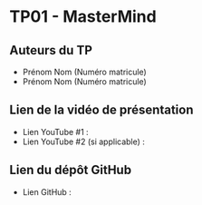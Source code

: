 # TP01 - MasterMind

## Auteurs du TP

- Prénom Nom (Numéro matricule)
- Prénom Nom (Numéro matricule)

## Lien de la vidéo de présentation

- Lien YouTube #1 : 
- Lien YouTube #2 (si applicable) : 

## Lien du dépôt GitHub

- Lien GitHub : 
